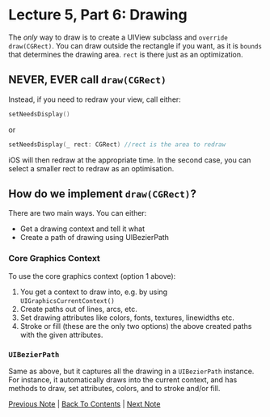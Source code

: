 # Lecture 5, Part 6: Drawing

The *only* way to draw is to create a UIView subclass and `override draw(CGRect)`. You can draw outside the rectangle if you want, as it is `bounds` that determines the drawing area. `rect` is there just as an optimization.

## NEVER, EVER call `draw(CGRect)`

Instead, if you need to redraw your view, call either:
```Swift
setNeedsDisplay()
``` 
or 
```Swift
setNeedsDisplay(_ rect: CGRect) //rect is the area to redraw
```

iOS will then redraw at the appropriate time. In the second case, you can select a smaller rect to redraw as an optimisation.

## How do we implement `draw(CGRect)`?

There are two main ways. You can either: 
* Get a drawing context and tell it what 
* Create a path of drawing using UIBezierPath

### Core Graphics Context

To use the core graphics context (option 1 above):
1. You get a context to draw into, e.g. by using `UIGraphicsCurrentContext()`
2. Create paths out of lines, arcs, etc.
3. Set drawing attributes like colors, fonts, textures, linewidths etc.
4. Stroke or fill (these are the only two options) the above created paths with the given attributes.

### `UIBezierPath`

Same as above, but it captures all the drawing in a `UIBezierPath` instance. For instance, it automatically draws into the current context, and has methods to draw, set attributes, colors, and to stroke and/or fill.

[Previous Note](../Lecture%205%20-%20Drawing/Part%205%20-%20Creating%20Views.md) | [Back To Contents](https://github.com/Firanus/stanford-iOS-lecture-notes) |  [Next Note](../Lecture%205%20-%20Drawing/Part%207%20-%20Fonts.md)